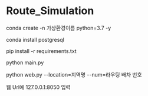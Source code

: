 # Route_Simulation

<How to>

conda create -n 가상환경이름 python=3.7 -y

conda install postgresql  

pip install -r requirements.txt

python main.py

python web.py --location=지역명 --num=라우팅 배차 번호

웹 Url에 127.0.0.1:8050 입력

